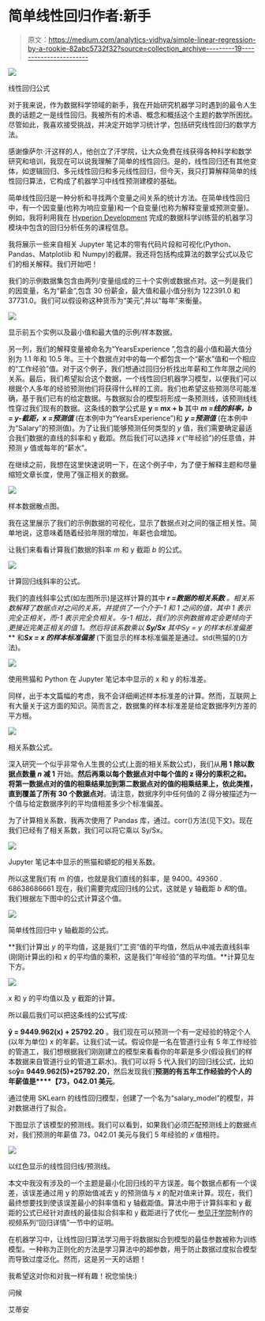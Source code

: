 # 简单线性回归作者:新手

> 原文：<https://medium.com/analytics-vidhya/simple-linear-regression-by-a-rookie-82abc5732f32?source=collection_archive---------19----------------------->

![](img/112a3462d2da902bdcd0ceb4f65653d3.png)

线性回归公式

对于我来说，作为数据科学领域的新手，我在开始研究机器学习时遇到的最令人生畏的话题之一是线性回归。我被所有的术语、概念和概括这个主题的数学所困扰。尽管如此，我喜欢接受挑战，并决定开始学习统计学，包括研究线性回归的数学方法。

感谢像萨尔·汗这样的人，他创立了汗学院，让大众免费在线获得各种科学和数学研究和培训，我现在可以说我理解了简单的线性回归。是的，线性回归还有其他变体，如逻辑回归、多元线性回归和多元线性回归，但今天，我只打算解释简单的线性回归算法，它构成了机器学习中线性预测建模的基础。

简单线性回归是一种分析和寻找两个变量之间关系的统计方法。在简单线性回归中，有一个因变量(也称为响应变量)和一个自变量(也称为解释变量或预测变量)。例如，我将利用我在 [Hyperion Development](https://www.linkedin.com/school/hyperion-development-south-africa/) 完成的数据科学训练营的机器学习模块中包含的回归分析任务的课程信息。

我将展示一些来自相关 Jupyter 笔记本的带有代码片段和可视化(Python、Pandas、Matplotlib 和 Numpy)的截屏。我还将包括构成算法的数学公式以及它们的相关解释。我们开始吧！

我们的示例数据集包含由两列/变量组成的三十个实例或数据点对。这一列是我们的因变量，名为“薪金”,包含 30 份薪金，最大值和最小值分别为 122391.0 和 37731.0。我们可以假设称这种货币为“美元”,并以“每年”来衡量。

![](img/36874d4367587406a07c3347124fbfa9.png)

显示前五个实例以及最小值和最大值的示例/样本数据。

另一列，我们的解释变量被命名为“YearsExperience ”,包含的最小值和最大值分别为 1.1 年和 10.5 年。三十个数据点对中的每一个都包含一个“薪水”值和一个相应的“工作经验”值。对于这个例子，我们想通过回归分析找出年薪和工作年限之间的关系。最后，我们希望拟合这个数据，一个线性回归机器学习模型，以便我们可以根据个人多年的经验预测他们将获得什么样的工资。我们也希望这些预测尽可能准确，基于我们已有的给定数据。与数据拟合的模型将形成一条预测线，该预测线线性穿过我们现有的数据。这条线的数学公式是 **y = mx + b** 其中 ***m =线的斜率，b = y-截距，x =预测值*** (在本例中为“YearsExperience”)和 ***y =预测值*** (在本例中为“Salary”的预测值)。为了让我们能够预测任何类型的 *y* 值，我们需要确定最适合我们数据的直线的斜率和 y 截距。然后我们可以选择 *x* (“年经验”)的任意值，并预测 *y* 值或每年的“薪水”。

在继续之前，我想在这里快速说明一下，在这个例子中，为了便于解释主题和尽量缩短文章长度，使用了强正相关的数据。

![](img/7e3198d056f3f14fa05ce28f892894e5.png)

样本数据散点图。

我在这里展示了我们的示例数据的可视化，显示了数据点对之间的强正相关性。简单地说，这意味着随着经验年限的增加，年薪也会增加。

让我们来看看计算我们数据的斜率 *m* 和 y 截距 *b* 的公式。

![](img/6b4934ff1c77a48bd0e88d2b2c38da8e.png)

计算回归线斜率的公式。

我们的直线斜率公式(如左图所示)是这样计算的其中 ***r =数据的相关系数*** *。*相关系数解释了数据点对之间的关系，并提供了一个介于-1 和 1 之间的值，其中 1 表示完全正相关，而-1 表示完全负相关。与-1 相比，我们的示例数据肯定会更倾向于更接近完美正相关的值 1。然后将该系数乘以 ***Sy/Sx*** 其中***Sy = y 的样本标准偏差*** 和***Sx = x 的样本标准偏差*** (下面显示的样本标准偏差是通过。std(熊猫的()方法)。

![](img/ccf0de6ad07e496f01414778de642b02.png)

使用熊猫和 Python 在 Jupyter 笔记本中显示的 x 和 y 的标准差。

同样，出于本文篇幅的考虑，我不会详细阐述样本标准差的计算。然而，互联网上有大量关于这方面的知识。简而言之，数据集的样本标准差是给定数据序列方差的平方根。

![](img/34b9f9819af9dc5f0b70ef68bd4a5de6.png)

相关系数公式。

深入研究一个似乎非常令人生畏的公式(上面的相关系数公式)，我们从**用 1 除以数据点数量 *n* 减 1** 开始。**然后再乘以每个数据点对中每个值的 z 得分的乘积之和。将第一数据点对的值的相乘结果加到第二数据点对的值的相乘结果上，依此类推，直到覆盖了所有 30 个数据点对**。请注意，数据序列中任何值的 Z 得分被描述为一个值与给定数据序列的平均值相差多少个标准偏差。

为了计算相关系数，我再次使用了 Pandas 库，通过。corr()方法(见下文)。现在我们已经有了相关系数，我们可以将它乘以 Sy/Sx。

![](img/ce85d2e7040c88e2ccd99215c974af81.png)

Jupyter 笔记本中显示的熊猫和蟒蛇的相关系数。

所以这里我们有 m 的值，也就是我们直线的斜率，是 9400。49360 . 68638686661 现在，我们需要完成回归线的公式，这就是 y 轴截距 *b 和*的值。我们根据左下图中的公式计算这个值。

![](img/5e8d0e41de84d861f27147e3a6c37b76.png)

简单线性回归中 y 轴截距的公式。

**我们计算出 *y* 的平均值，这是我们“工资”值的平均值，然后从中减去直线斜率(刚刚计算出的)和 *x* 的平均值的乘积，这是我们“年经验”值的平均值。**计算见左下方。

![](img/8598fae9161a0fb790537ebde2d21c5e.png)

x 和 y 的平均值以及 y 截距的计算。

所以最后我们可以把这条线的公式写成:

**ŷ = 9449.962(x) + 25792.20** 。我们现在可以预测一个有一定经验的特定个人(以年为单位) *x* 的年薪。让我们试一试。假设你是一名在管道行业有 5 年工作经验的管道工，我们想根据我们刚刚建立的模型来看看你的年薪是多少(假设我们的样本数据来自管道行业的管道工薪水)。我们可以将 5 代入我们的回归线公式，比如 so**ŷ= 9449.962(5)+25792.20**，然后发现我们**预测的有五年工作经验的个人的年薪值是****【73，042.01 美元**。

通过使用 SKLearn 的线性回归模型，创建了一个名为“salary_model”的模型，并对数据进行了拟合。

下图显示了该模型的预测线。我们可以看到，如果我们必须匹配预测线上的数据点对，我们预测的年薪值 73，042.01 美元与我们 5 年经验的 *x* 值相符。

![](img/ce41b08f8ec1565a08e94028a67dc98f.png)

以红色显示的线性回归线/预测线。

本文中我没有涉及的一个主题是最小化回归线的平方误差。每个数据点都有一个误差，该误差通过用 y 的原始值减去 y 的预测值与 *x* 的配对值来计算。现在，我们最终想要找到使该误差最小的斜率值和 y 轴截距值。算法中用于计算斜率和 y 截距的公式已经针对直线的最佳拟合斜率和 y 截距进行了优化— [参见汗学院](https://www.khanacademy.org/math/statistics-probability/describing-relationships-quantitative-data)制作的视频系列“回归详情”一节中的证明。

在机器学习中，让线性回归算法学习用于将数据拟合到模型的最佳参数被称为训练模型。一种称为正则化的方法是学习算法中的超参数，用于防止数据过度拟合模型而导致过度泛化。然而，这是另一天的话题！

我希望这对你和对我一样有趣！祝您愉快:)

问候

艾蒂安